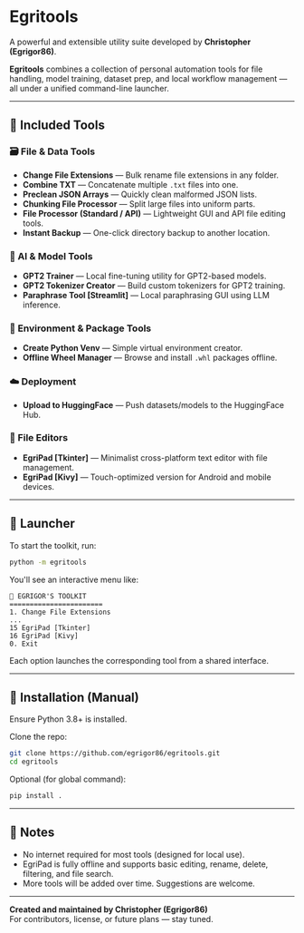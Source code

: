 # Egritools

A powerful and extensible utility suite developed by **Christopher (Egrigor86)**.

**Egritools** combines a collection of personal automation tools for file handling, model training, dataset prep, and local workflow management — all under a unified command-line launcher.

---

## 🧰 Included Tools

### 🗃️ File & Data Tools
- **Change File Extensions** — Bulk rename file extensions in any folder.
- **Combine TXT** — Concatenate multiple `.txt` files into one.
- **Preclean JSON Arrays** — Quickly clean malformed JSON lists.
- **Chunking File Processor** — Split large files into uniform parts.
- **File Processor (Standard / API)** — Lightweight GUI and API file editing tools.
- **Instant Backup** — One-click directory backup to another location.

### 🧪 AI & Model Tools
- **GPT2 Trainer** — Local fine-tuning utility for GPT2-based models.
- **GPT2 Tokenizer Creator** — Build custom tokenizers for GPT2 training.
- **Paraphrase Tool [Streamlit]** — Local paraphrasing GUI using LLM inference.

### 🧱 Environment & Package Tools
- **Create Python Venv** — Simple virtual environment creator.
- **Offline Wheel Manager** — Browse and install `.whl` packages offline.

### ☁️ Deployment
- **Upload to HuggingFace** — Push datasets/models to the HuggingFace Hub.

### 📝 File Editors
- **EgriPad [Tkinter]** — Minimalist cross-platform text editor with file management.
- **EgriPad [Kivy]** — Touch-optimized version for Android and mobile devices.

---

## 🚀 Launcher

To start the toolkit, run:

```bash
python -m egritools
```

You'll see an interactive menu like:

```
🧰 EGRIGOR'S TOOLKIT
=======================
1. Change File Extensions
...
15 EgriPad [Tkinter]
16 EgriPad [Kivy]
0. Exit
```

Each option launches the corresponding tool from a shared interface.

---

## 🔧 Installation (Manual)

Ensure Python 3.8+ is installed.

Clone the repo:
```bash
git clone https://github.com/egrigor86/egritools.git
cd egritools
```

Optional (for global command):
```bash
pip install .
```

---

## 📎 Notes

- No internet required for most tools (designed for local use).
- EgriPad is fully offline and supports basic editing, rename, delete, filtering, and file search.
- More tools will be added over time. Suggestions are welcome.

---

**Created and maintained by Christopher (Egrigor86)**  
For contributors, license, or future plans — stay tuned.
